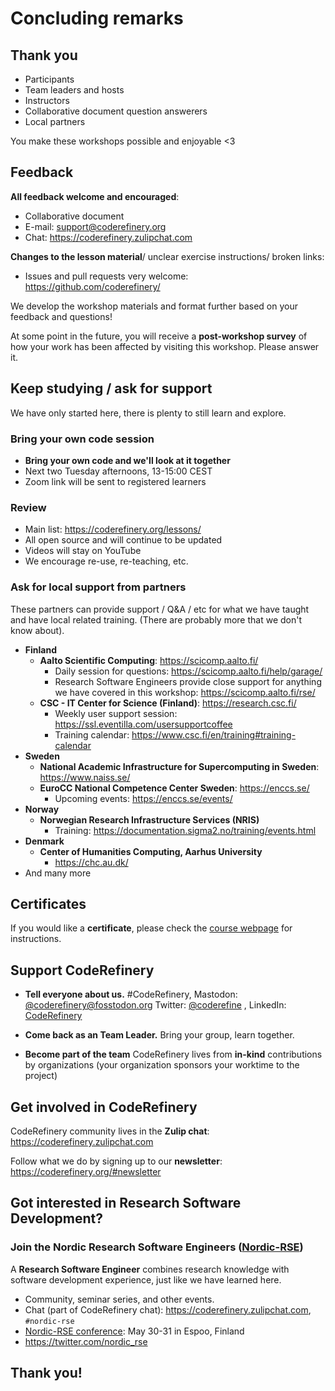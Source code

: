 # Concluding remarks

## Thank you
- Participants
- Team leaders and hosts
- Instructors
- Collaborative document question answerers
- Local partners

You make these workshops possible and enjoyable <3

## Feedback

**All feedback welcome and encouraged**:
- Collaborative document
- E-mail: support@coderefinery.org
- Chat: https://coderefinery.zulipchat.com

**Changes to the lesson material**/ unclear exercise instructions/ broken links:
- Issues and pull requests very welcome: https://github.com/coderefinery/

We develop the workshop materials and format further based on your feedback and questions!

At some point in the future, you will receive a **post-workshop survey** of how your work has been affected by visiting this workshop. Please answer it.

## Keep studying / ask for support 

We have only started here, there is plenty to still learn and explore.

### Bring your own code session

* **Bring your own code and we'll look at it together**
* Next two Tuesday afternoons, 13-15:00 CEST
* Zoom link will be sent to registered learners

### Review

- Main list: https://coderefinery.org/lessons/
- All open source and will continue to be updated
- Videos will stay on YouTube
- We encourage re-use, re-teaching, etc.

### Ask for local support from partners

These partners can provide support / Q&A / etc for what we have taught
and have local related training.  (There are probably more that we don't know
about).

* **Finland**
  * **Aalto Scientific Computing**: https://scicomp.aalto.fi/
    * Daily session for questions: https://scicomp.aalto.fi/help/garage/
    * Research Software Engineers provide close support for anything we
      have covered in this workshop: https://scicomp.aalto.fi/rse/
  * **CSC - IT Center for Science (Finland)**: https://research.csc.fi/
    * Weekly user support session: https://ssl.eventilla.com/usersupportcoffee
    * Training calendar: https://www.csc.fi/en/training#training-calendar
* **Sweden**
  * **National Academic Infrastructure for Supercomputing in Sweden**:
    https://www.naiss.se/
  * **EuroCC National Competence Center Sweden**: https://enccs.se/
    * Upcoming events: https://enccs.se/events/
* **Norway**
  * **Norwegian Research Infrastructure Services (NRIS)**
    * Training: https://documentation.sigma2.no/training/events.html
* **Denmark**
  * **Center of Humanities Computing, Aarhus University**
    *  https://chc.au.dk/
* And many more

## Certificates

If you would like a **certificate**, please check the [course webpage](https://coderefinery.github.io/2024-03-12-workshop/) for instructions.

## Support CodeRefinery

- **Tell everyone about us.** #CodeRefinery, Mastodon:
  [@coderefinery@fosstodon.org](https://fosstodon.org/@coderery)
  Twitter: [@coderefine](https://twitter.com/coderefine) , LinkedIn: [CodeRefinery](https://www.linkedin.com/company/coderefinery-research-software-development)

- **Come back as an Team Leader.** Bring your group, learn together.
- **Become part of the team** CodeRefinery lives from **in-kind** contributions by organizations (your organization sponsors your worktime to the project)

## Get involved in CodeRefinery

CodeRefinery community lives in the **Zulip chat**: https://coderefinery.zulipchat.com

Follow what we do by signing up to our **newsletter**: https://coderefinery.org/#newsletter

## Got interested in Research Software Development?

### Join the Nordic Research Software Engineers ([Nordic-RSE](https://nordic-rse.org))

A **Research Software Engineer** combines research knowledge with
software development experience, just like we have learned here.

- Community, seminar series, and other events.
- Chat (part of CodeRefinery chat): https://coderefinery.zulipchat.com, `#nordic-rse`
- [Nordic-RSE conference](https://nordic-rse.org/events/2024-in-person-conference/): May 30-31 in Espoo, Finland
- https://twitter.com/nordic_rse

## Thank you!
